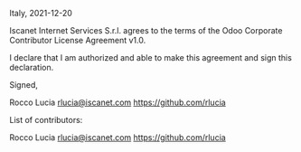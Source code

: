 Italy, 2021-12-20

Iscanet Internet Services S.r.l. agrees to the terms of the Odoo Corporate Contributor License
Agreement v1.0.

I declare that I am authorized and able to make this agreement and sign this
declaration.

Signed,

Rocco Lucia rlucia@iscanet.com https://github.com/rlucia

List of contributors:

Rocco Lucia rlucia@iscanet.com https://github.com/rlucia
